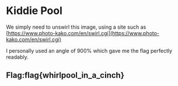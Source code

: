 # Kiddie Pool

We simply need to unswirl this image, using a site such as [https://www.photo-kako.com/en/swirl.cgi](https://www.photo-kako.com/en/swirl.cgi)

I personally used an angle of 900% which gave me the flag perfectly readably.

## Flag:flag{whirlpool\_in\_a\_cinch}

